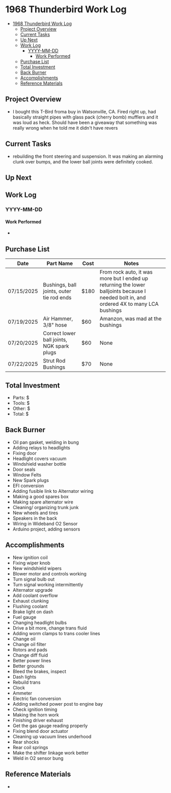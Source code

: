 # 1968 Thunderbird Work Log


- [1968 Thunderbird Work Log](#1968-thunderbird-work-log)
  - [Project Overview](#project-overview)
  - [Current Tasks](#current-tasks)
  - [Up Next](#up-next)
  - [Work Log](#work-log)
    - [YYYY-MM-DD](#yyyy-mm-dd)
      - [Work Performed](#work-performed)
  - [Purchase List](#purchase-list)
  - [Total Investment](#total-investment)
  - [Back Burner](#back-burner)
  - [Accomplishments](#accomplishments)
  - [Reference Materials](#reference-materials)


## Project Overview
- I bought this T-Bird froma buy in Watsonville, CA. Fired right up, had basically straight pipes with glass pack (cherry bomb) mufflers and it was loud as heck. Should have been a giveaway that something was really wrong when he told me it didn't have revers

## Current Tasks
- rebuilding the front steering and suspension. It was making an alarming clunk over bumps, and the lower ball joints were definitely cooked. 

## Up Next


## Work Log

### YYYY-MM-DD
#### Work Performed
- 


## Purchase List
| Date | Part Name | Cost | Notes |
|------|-----------|------|-------|
|07/15/2025| Bushings, ball joints, outer tie rod ends | $180 | From rock auto, it was more but I ended up returning the lower balljoints because I needed bolt in, and ordered 4X to many LCA bushings|
|07/19/2025| Air Hammer, 3/8" hose| $60 | Amanzon, was mad at the bushings|
|07/20/2025| Correct lower ball joints, NGK spark plugs| $60 | None|
|07/22/2025| Strut Rod Bushings | $70 | None |


## Total Investment
- Parts: $
- Tools: $
- Other: $
- Total: $

## Back Burner
- Oil pan gasket, welding in bung
- Adding relays to headlights
- Fixing door
- Headlight covers vacuum
- Windshield washer bottle
- Door seals
- Window Felts
- New Spark plugs
- EFI conversion
- Adding fusible link to Alternator wiring
- Making a good spares box
- Making spare alternator wire
- Cleaning/ organizing trunk junk
- New wheels and tires
- Speakers in the back
- Wiring in Wideband O2 Sensor
- Arduino project, adding sensors

## Accomplishments
- New ignition coil
- Fixing wiper knob
- New windshield wipers
- Blower motor and controls working
- Turn signal bulb out
- Turn signal working intermittently
- Alternator upgrade
- Add coolant overflow
- Exhaust clunking
- Flushing coolant
- Brake light on dash
- Fuel gauge
- Changing headlight bulbs
- Drive a bit more, change trans fluid
- Adding worm clamps to trans cooler lines
- Change oil
- Change oil filter
- Rotors and pads
- Change diff fluid
- Better power lines
- Better grounds
- Bleed the brakes, inspect
- Dash lights
- Rebuild trans
- Clock
- Ammeter
- Electric fan conversion
- Adding switched power post to engine bay
- Check ignition timing
- Making the horn work
- Finishing driver exhaust
- Get the gas gauge reading properly
- Fixing blend door actuator
- Cleaning up vacuum lines underhood
- Rear shocks
- Rear coil springs
- Make the shifter linkage work better
- Weld in O2 sensor bung

## Reference Materials
- 

